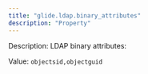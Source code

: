 ```yaml
---
title: "glide.ldap.binary_attributes"
description: "Property"
---
```


Description: LDAP binary attributes:

Value: `objectsid,objectguid`